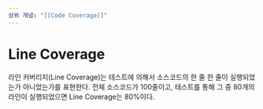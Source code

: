 ```yaml
---
상위 개념: "[[Code Coverage]]"
---
```

# Line Coverage
라인 커버리지(Line Coverage)는 테스트에 의해서 소스코드의 한 줄 한 줄이 실행되었는가 아니었는가를 표현한다. 전체 소스코드가 100줄이고, 테스트를 통해 그 중 80개의 라인이 실행되었으면 Line Coverage는 80%이다.
